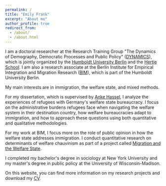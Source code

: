 ```yaml
---
permalink: /
title: "Emily Frank"
excerpt: "About me"
author_profile: true
redirect_from: 
  - /about/
  - /about.html
---
```


I am a doctoral researcher at the Research Training Group "The Dynamics of Demography, Democratic Processes and Public Policy" ([DYNAMICS](https://www.sowi.hu-berlin.de/en/dynamics)), which is jointly organized by the [Humboldt University Berlin](https://www.hu-berlin.de/en) and the [Hertie School](https://www.hertie-school.org/en/). I am also a research associate at the Berlin Institute for Empirical Integration and Migration Research ([BIM](https://www.bim.hu-berlin.de/en/bim-start)), which is part of the Humboldt University Berlin.

My main interests are in immigration, the welfare state, and mixed methods. 

For my dissertation, which is supervised by [Anke Hassel](https://www.hertie-school.org/en/research/faculty-and-researchers/profile/person/hassel), I analyze the experiences of refugees with Germany's welfare state bureaucracy. I focus on the administrative burdens refugees face when navigating the welfare system in their destination country, how welfare bureaucracies adapt to immigration, and how to approach these questions using both quantitative and qualitative methodologies.

For my work at BIM, I focus more on the role of public opinion in how the welfare state addresses immigration. I conduct quantitative research on determinants of welfare chauvinism as part of a project called [Migration and the Welfare State](https://www.projekte.hu-berlin.de/de/migsoz).

I completed my bachelor's degree in sociology at New York University and my master's degree in public policy at the University of Wisconsin-Madison.

On this website, you can find more information on my research projects and download my [CV](/cv).
